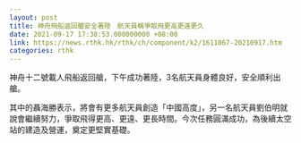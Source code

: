 ```yaml
---
layout: post
title: 神舟飛船返回艙安全著陸　航天員稱爭取飛更高更遠更久
date: 2021-09-17 17:38:53.000000000 +08:00
link: https://news.rthk.hk/rthk/ch/component/k2/1611067-20210917.htm
categories: rthk
---
```


神舟十二號載人飛船返回艙，下午成功著陸，3名航天員身體良好，安全順利出艙。

其中的聶海勝表示，將會有更多航天員創造「中國高度」，另一名航天員劉伯明就說會繼續努力，爭取飛得更高、更遠、更長時間。今次任務圓滿成功，為後續太空站的建造及營運，奠定更堅實基礎。
